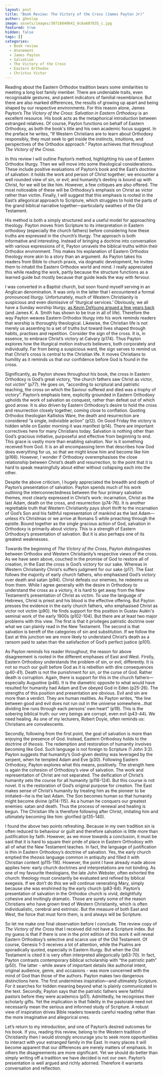 ```yaml
---
layout: post
title: "Book Review: The Victory of the Cross (James Payton Jr)"
author: gheslop
image: assets/images/30718840642_8c6a687835_c.jpg
featured: true
hidden: false
tags: []
categories:
  - Book review
  - Atonement
  - James Payton
  - Salvation
  - The Victory of the Cross
  - Eastern Orthodox
  - Christus Victor
---
```

Reading about the Eastern Orthodox tradition bears some similarities to meeting a long lost family member. There are undeniable traits, even recognisable gestures, and patent indicators of familial resemblance. But there are also marked differences, the results of growing up apart and being shaped by our respective environments. For this reason alone, James Payton’s _The Victory of the Cross: Salvation in Eastern Orthodoxy_ is an excellent resource. His book acts as the metaphorical introduction between estranged relatives. Of course, Payton functions on behalf of Eastern Orthodoxy, as both the book's title and his own academic focus suggest. In the preface he writes, “If Western Christians are to learn about Orthodoxy responsibly, they must seek to get inside the instincts, intuitions, and perspectives of the Orthodox approach.” Payton achieves that throughout _The Victory of the Cross_.

In this review I will outline Payton’s method, highlighting his use of Eastern Orthodox liturgy. Then we will move into some theological considerations. These include positive evaluations of Payton’s book and the East’s doctrine of salvation: it holds the work and person of Christ together; we encounter a well rounded view of sin, or evil; and humanity’s destiny is bound up with Christ, for we will be like him. However, a few critiques are also offered. The most noticeable of these will be Orthodoxy’s emphasis on Christ as victor rather than victim. Finally, I will suggest that this emphasis is rooted in the East’s allegorical approach to Scripture, which struggles to hold the parts of the grand biblical narrative together—particularly swathes of the Old Testament.

His method is both a simply structured and a useful model for approaching theology. Payton moves from Scripture to its interpretation in Eastern orthodoxy (especially the church fathers) before considering how these truths are expressed in the church’s liturgy. The approach is both informative and interesting. Instead of bringing a doctrine into conversation with various expressions of it, Payton unravels the biblical truths within their Orthodox environment. This makes his explanation of Eastern Orthodox theology more akin to a story than an argument. As Payton takes his readers from Bible to church praxis, via dogmatic development, he invites them to inhabit the Eastern Orthodox world and mind. I really appreciated this while reading the work, partly because the structure functions as a learned guide but mostly because that guide leads the way with fervour.

I was converted in a Baptist church, but soon found myself serving in an Anglican denomination. It was only in the latter that I encountered a formal pronounced liturgy. Unfortunately, much of Western Christianity is suspicious and even dismissive of ‘liturgical services.’ Obviously, we all have a Sunday worship liturgy, [as Kevin DeYoung argued a few years back](https://www.thegospelcoalition.org/blogs/kevin-deyoung/is-the-new-evangelical-liturgy-really-an-improvement/ "Modern and impoverished liturgies") (and James K. A. Smith has shown to be true in all of life). Therefore the way Payton weaves Eastern Orthodox liturgy into his work reminds readers that worship is thoroughly theological. Likewise, the Christian life is not merely us assenting to a set of truths but toward lives shaped through habits, practises and repetition. Consider the sign of the cross. It is, in essence, to embrace Christ’s victory at Calvary (p174). Thus Payton explores how the liturgical motion instructs believers, both corporately and individually. Far from being a suspicious ward, the sign serves to remind us that Christ’s cross is central to the Christian life. It moves Christians to humility as it reminds us that our confidence before God is found in the cross.

Significantly, as Payton shows throughout his book, the cross in Eastern Orthodoxy is God’s great victory, “the church fathers saw Christ as victor, not victim” (p77). He goes on, “according to scriptural and patristic teaching, the cross on which the Saviour suffered and died was a trophy of victory”. Payton’s emphasis here, explicitly grounded in Eastern Orthodoxy upholds the work of salvation as conquest, rather than defeat out of which good arose. It is also driven by Eastern Orthodoxy’s desire to hold the cross and resurrection closely together, coming close to conflation. Quoting Orthodox theologian Kallistos Ware, the death and resurrection are considered “a single, indivisible action” (p12). On Good Friday the victory is hidden while on Easter morning it was manifest (p14). There are important correctives here for many Christians today. Salvation is nothing other than God’s gracious initiative, purposeful and effective from beginning to end. This grace is vastly more than enabling salvation. Nor is it something received from God. It is an all encompassing term that describes how God does everything for us, so that we might know him and become like him (p166). However, I wonder if Orthodoxy overemphasises the close relationship between Christ’s death and resurrection, to the point that it is hard to speak meaningfully about either without collapsing each into the other.

Despite the above criticism, I hugely appreciated the breadth and depth of Payton’s presentation of salvation. Payton spends much of his work outlining the interconnectedness between the four primary salvation themes, most clearly expressed in Christ’s work: incarnation, Christ as the last Adam, death on the cross, and resurrection (p74-76). It is another regrettable truth that Western Christianity pays short thrift to the incarnation of God’s Son and his faithful representation of mankind as the last Adam—unless it’s Christmas or we arrive at Romans 5 while preaching through the epistle. Bound together as the single gracious action of God, salvation in Orthodoxy is primarily about victory. This is a strength of Eastern Orthodoxy’s presentation of salvation. But it is also perhaps one of its greatest weaknesses.

Towards the beginning of _The Victory of the Cross_, Payton distinguishes between Orthodox and Western Christianity’s respective views of the cross. As we have seen above, couched in the promise of God to restore all of creation, in the East the cross is God’s victory for our sake. Whereas in Western Christianity Christ’s suffers judgment for our sake (p17). The East follows the majority of early church fathers, who emphasised God’s victory over death and satan (p94). Christ defeats our enemies, he redeems us from them. While I agree generally with the desire in Orthodoxy to understand the cross as a victory, it is hard to get away from the New Testament’s presentation of Christ as victim. To use the language of Hebrews, Christ is priest and his blood is the effective offering. But Payton presses the evidence in the early church fathers, who emphasised Christ as victor not victim (p90). He finds support for this position in Gustav Aulén's seminal work of the early 1900s (p102-104). But there are at least two major problems with this view. The first is that it privileges patristic doctrine over what we can plainly read in the New Testament. The second is that salvation is bereft of the categories of sin and substitution. If we follow the East at this junction we are more likely to understand Christ’s death as a ransom paid to satan than the satisfaction of God’s perfect justice (p101).

As Payton reminds his reader throughout, the reason for above disagreement is rooted in the different emphases of East and West. Firstly, Eastern Orthodoxy understands the problem of sin, or evil, differently. It is not so much our guilt before God as it is rebellion with dire consequences (p40-41). Death is not the punishment for sin, or the curse of God. Rather death is corruption. Again, there is support for this in the church fathers—especially Augustine (p46). It is the diametric opposite to what would have resulted for humanity had Adam and Eve obeyed God in Eden (p25-26). The strengths of this position and presentation are obvious. Evil and sin are more than a verdict. They are human realities. As Payton writes, “the line between good and evil does not run out in the universe somewhere…that dividing line runs through each persons’ own heart” (p19). This is the sobering biblical truth: our very beings are corrupt, even evil (p43-44). We need healing. As one of my lecturers, Robert Doyle, often reminds us: Christians are convalescents.

Secondly, following from the first point, the goal of salvation is more than enjoying the presence of God. Instead, Eastern Orthodoxy holds to the doctrine of _theosis_. The redemption and restoration of humanity involves becoming like God. Such language is not foreign to Scripture (1 John 3:2). Payton suggests that humanity’s God-given destiny was leveraged by the serpent, when he tempted Adam and Eve (p30). Following Eastern Orthodoxy, Payton explores what this means, positively. The strength here is again the cohesion of Orthodoxy’s view of salvation. The work and representation of Christ are not separated. The deification of Christ’s humanity sets the course for all humanity (p118-124). But this course is not novel. It is the restoration of God’s original purpose for creation. The East makes sense of Christ’s humanity by treating him as the pioneer to be imitated—he is the last Adam. The Son becomes human so that humanity might become divine (p114-115). As a human he conquers our greatest enemies: satan and death. Thus the process of renewal and healing is begun. The Christian life is therefore following after Christ, imitating him and ultimately becoming like him: glorified (p135-140).

I found the above two points refreshing. Because in my own tradition sin is often reduced to behaviour or guilt and therefore salvation is little more than justification by faith. However, as we move towards a conclusion, it must be said that it is hard to square their pride of place in Eastern Orthodoxy with all of what the New Testament teaches. In fact, the language of justification is thin in Eastern Orthodoxy’s doctrine of salvation. Yes, the early church emptied the _theosis_ language common in antiquity and filled it with Christian content (p115-116). However, the point I have already made above applies here: early church doctrines and interpretations are not binding. As one of my favourite theologians, the late John Webster, often exhorted the church: theology must constantly be evaluated and refined by biblical exegesis. If we don’t do this we will continue venerating Mary, simply because she was enshrined by the early church (p83-84). Payton’s presentation of salvation in the Orthodox church is vivid, delightfully cohesive and invitingly dramatic. Those are surely some of the reason Christians who have grown tired of Western Christianity, which is often individualistic, cerebral and extrinsic. But the measure of both East and West, the force that must form them, is and always will be Scripture.

So let me make one final observation before I conclude. The review copy of _The Victory of the Cross_ that I received did not have a Scripture index. But my guess is that if there is one in the print edition of this work it will reveal Eastern Orthodoxy’s selective and scarce use of the Old Testament. Of course, Genesis 1-3 receives a lot of attention, while the Psalms are sporadically quoted, especially in Eastern liturgy. But when the Old Testament is cited it is very often interpreted allegorically (p63-70). In fact, Payton contrasts contemporary biblical scholarship with “the patristic path” (p50). The latter - while aware of important details like authorial intent, original audience, genre, and occasions - was more concerned with the mind of God than those of the authors. Payton makes two dangerous distinctions here. The first undermines inspiration—and ultimately Scripture. For it searches for hidden meaning beyond what is plainly communicated in the text. Secondly, Payton says that the patristic fathers were faithful pastors before they were academics (p51). Admittedly, he recognises their scholarly gifts. Yet the implication is that fidelity in the pastorate need not necessarily mean the serious and informed study of Scripture. A robust view of inspiration drives Bible readers towards careful reading rather than the more imaginative and allegorical ones.

Let’s return to my introduction, and one of Payton’s desired outcomes for his book. If you, reading this review, belong to the Western tradition of Christianity then I would strongly encourage you to seek more opportunities to interact with your estranged family in the East. In many places it will become apparent that our differences are merely matters of emphasis. In others the disagreements are more significant. Yet we should do better than simply writing off a tradition we have decided is not our own. Payton’s presentation is well argued and richly adorned. Therefore it warrants conversation and reflection.
